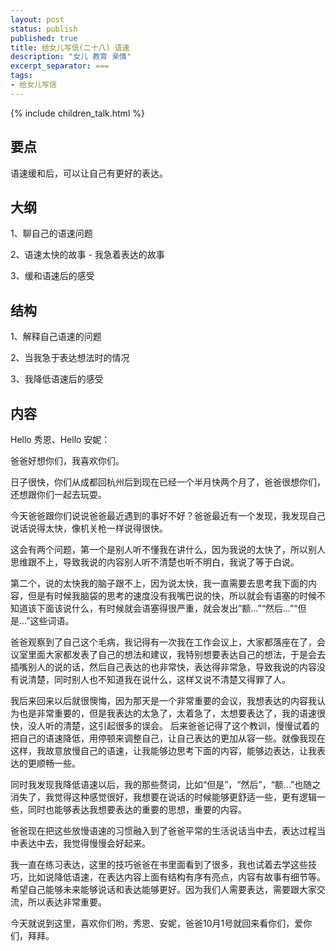 ```yaml
---
layout: post
status: publish
published: true
title: 给女儿写信(二十八) 语速
description: "女儿 教育 亲情"
excerpt_separator: ===
tags:
- 给女儿写信
---
```



{% include children_talk.html %}

## 要点

语速缓和后，可以让自己有更好的表达。

## 大纲

1、聊自己的语速问题

2、语速太快的故事 - 我急着表达的故事

3、缓和语速后的感受

## 结构

1、解释自己语速的问题

2、当我急于表达想法时的情况

3、我降低语速后的感受

## 内容

Hello 秀恩、Hello 安妮：

爸爸好想你们，我喜欢你们。

日子很快，你们从成都回杭州后到现在已经一个半月快两个月了，爸爸很想你们，还想跟你们一起去玩耍。

今天爸爸跟你们说说爸爸最近遇到的事好不好？爸爸最近有一个发现，我发现自己说话说得太快，像机关枪一样说得很快。

这会有两个问题，第一个是别人听不懂我在讲什么，因为我说的太快了，所以别人思维跟不上，导致我说的内容别人听不清楚也听不明白，我说了等于白说。

第二个，说的太快我的脑子跟不上，因为说太快，我一直需要去思考我下面的内容，但是有时候我脑袋的思考的速度没有我嘴巴说的快，所以就会有语塞的时候不知道该下面该说什么，有时候就会语塞得很严重，就会发出“额...”“然后...”“但是...”这些词语。

爸爸观察到了自己这个毛病，我记得有一次我在工作会议上，大家都落座在了，会议室里面大家都发表了自己的想法和建议，我特别想要表达自己的想法，于是会去插嘴别人的说的话，然后自己表达的也非常快，表达得非常急，导致我说的内容没有说清楚，同时别人也不知道我在说什么，这样又说不清楚又得罪了人。

我后来回来以后就很懊悔，因为那天是一个非常重要的会议，我想表达的内容我认为也是非常重要的，但是我表达的太急了，太着急了，太想要表达了，我的语速很快，没人听的清楚，这引起很多的误会。
后来爸爸记得了这个教训，慢慢试着的把自己的语速降低，用停顿来调整自己，让自己表达的更加从容一些。就像我现在这样，我故意放慢自己的语速，让我能够边思考下面的内容，能够边表达，让我表达的更顺畅一些。

同时我发现我降低语速以后，我的那些赘词，比如“但是”，“然后”，“额...”也随之消失了，我觉得这种感觉很好，我想要在说话的时候能够更舒适一些，更有逻辑一些，同时也能够表达我想要表达的重要的思想，重要的内容。

爸爸现在把这些放慢语速的习惯融入到了爸爸平常的生活说话当中去，表达过程当中表达中去，我觉得慢慢会好起来。

我一直在练习表达，这里的技巧爸爸在书里面看到了很多，我也试着去学这些技巧，比如说降低语速，在表达内容上面有结构有序有亮点，内容有故事有细节等。希望自己能够未来能够说话和表达能够更好。因为我们人需要表达，需要跟大家交流，所以表达非常重要。

今天就说到这里，喜欢你们哟，秀恩、安妮，爸爸10月1号就回来看你们，爱你们，拜拜。

